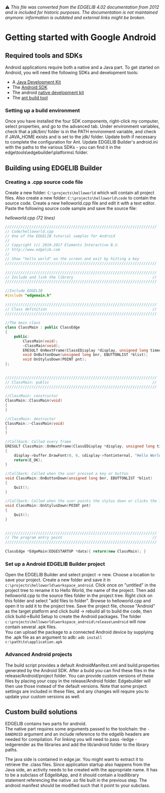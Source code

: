:warning: _This file was converted from the EDGELIB 4.02 documentation from 2012 and is included for historic purposes. The documentation is not maintained anymore: information is outdated and external links might be broken._

# Getting started with Google Android

## Required tools and SDKs
Android applications require both a native and a Java part. To get started on Android, you will need the following SDKs and development tools:

* A [Java Development Kit](http://www.oracle.com/technetwork/java/javase/downloads/index.html)
* The [Android SDK](http://developer.android.com/sdk/index.html)
* The android [native development kit](http://developer.android.com/sdk/ndk/index.html)
* The [ant build tool](http://ant.apache.org/)

### Setting up a build environment
Once you have installed the four SDK components, right-click my computer, select properties, and go to the advanced tab. Under environment variables, check that a jdk/bin/ folder is in the PATH environment variable, and check if JAVA_HOME exists and is set to the jdk/ folder. Update both if necessary to complete the configuration for Ant.  Update EDGELIB Builder's android.ini with the paths to the various SDKs - you can find it in the edge\tools\edgebuilder\platforms\ folder.

## Building using EDGELIB Builder
### Creating a .cpp source code file
Create a new folder: `C:\projects\helloworld` which will contain all project files. Also create a new folder: `C:\projects\helloworld\code` to contain the source code. Create a new helloworld.cpp file and edit it with a text editor. Paste the following source code sample and save the source file:

_helloworld.cpp (72 lines)_
```c++
/////////////////////////////////////////////////////////////////////
// Code/helloworld.cpp
// One of the EDGELIB tutorial samples for Android
//
// Copyright (c) 2010-2017 Elements Interactive B.V.
// http://www.edgelib.com
//
// Show "hello world" on the screen and exit by hitting a key
/////////////////////////////////////////////////////////////////////
 
/////////////////////////////////////////////////////////////////////
// Include and link the library                                    //
/////////////////////////////////////////////////////////////////////
 
//Include EDGELIB
#include "edgemain.h"
 
/////////////////////////////////////////////////////////////////////
// Class definition                                                //
/////////////////////////////////////////////////////////////////////
 
//The main class
class ClassMain : public ClassEdge
{
    public:
        ClassMain(void);
        ~ClassMain(void);
        ERESULT OnNextFrame(ClassEDisplay *display, unsigned long timedelta);
        void OnButtonDown(unsigned long bnr, EBUTTONLIST *blist);
        void OnStylusDown(POINT pnt);
};
 
 
/////////////////////////////////////////////////////////////////////
// ClassMain: public                                               //
/////////////////////////////////////////////////////////////////////
 
//ClassMain: constructor
ClassMain::ClassMain(void)
{
}
 
//ClassMain: destructor
ClassMain::~ClassMain(void)
{
}
 
//Callback: Called every frame
ERESULT ClassMain::OnNextFrame(ClassEDisplay *display, unsigned long timedelta)
{
    display->buffer.DrawFont(0, 0, &display->fontinternal, "Hello World!");
    return(E_OK);
}
 
//Callback: Called when the user pressed a key or button
void ClassMain::OnButtonDown(unsigned long bnr, EBUTTONLIST *blist)
{
    Quit();
}
 
//Callback: Called when the user points the stylus down or clicks the left mouse button
void ClassMain::OnStylusDown(POINT pnt)
{
    Quit();
}
 
 
/////////////////////////////////////////////////////////////////////
// The program entry point                                         //
/////////////////////////////////////////////////////////////////////
 
ClassEdge *EdgeMain(EDGESTARTUP *data){ return(new ClassMain); }
```

### Set up a Android EDGELIB Builder project
Open the EDGELIB Builder and select project -> new. Choose a location to save your project. Create a new folder and save it in `c:\projects\helloworld\workspace_android`. Click once on "untitled" in the project tree to rename it to Hello World, the name of the project. Then add helloworld.cpp to the source files folder in the project tree. Right click on this folder and select "add files to folder". Browse to helloworld.cpp and open it to add it to the project tree. Save the project file, choose "Android" as the target platform and click build -> rebuild all to build the code, then click build->Build Setup to create the Android packages. The folder `c:\projects\helloworld\workspace_android\release\android` will now contain several .apk files.  
You can upload the package to a connected Android device by supplying the .apk file as an argument to adb: 
`adb install c:\path\to\application.apk`

### Advanced Android projects
The build script provides a default AndroidManifest.xml and build.properties generated by the Android SDK. After a build you can find these files in the release/Android/project folder. You can provide custom versions of these files by placing your copy in the release/Android folder. Edgebuilder will then use those instead of the default versions. Note that some project settings are included in these files, and any changes will require you to update your custom versions as well.

## Custom build solutions
EDGELIB contains two parts for android.  
The native part requires some arguments passed to the toolchain: the `-DANDROID` argument and an include reference to the edgelib headers are needed for compilation. For linking you will need to pass -ledge -ledgerender as the libraries and add the lib/android folder to the library paths.

The java side is contained in edge.jar. You might want to extract it to retrieve the .class files. Since application startup also happens from the Java side, an activity needs to be created with the appropriate name. It has to be a subclass of EdgelibApp, and it should contain a loadlibrary statement referencing the native .so file built in the previous step. The android manifest should be modified such that it point to your subclass.

